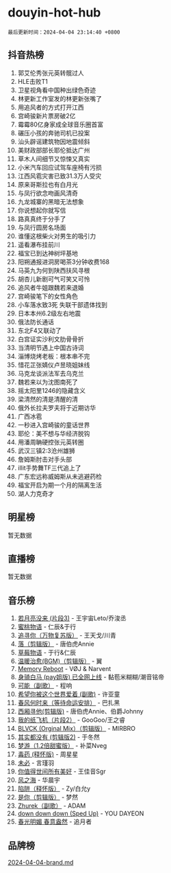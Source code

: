 # douyin-hot-hub

`最后更新时间：2024-04-04 23:14:40 +0800`

## 抖音热榜

1. 郭艾伦秀张元英转髋过人
1. HLE击败T1
1. 卫星视角看中国种出绿色奇迹
1. 林更新工作室发的林更新张嘴了
1. 用追风者的方式打开江西
1. 宫崎骏新片票房破2亿
1. 霉霉80亿身家成全球音乐圈首富
1. 碾压小孩的奔驰司机已投案
1. 汕头辟谣建筑物因地震倾斜
1. 美财政部部长耶伦抵达广州
1. 草木人间细节又惊悚又真实
1. 小米汽车回应试驾车座椅有污损
1. 江西风雹灾害已致31.3万人受灾
1. 原来哥斯拉也有白月光
1. 与凤行欲念吻画风清奇
1. 九龙城寨的黑暗无法想象
1. 你说想起你就写信
1. 路真真终于分手了
1. 与凤行圆房名场面
1. 谁懂这根柴火对男生的吸引力
1. 遥看瀑布挂前川
1. 福宝已到达神树坪基地
1. 阳朔通报进洞房喝茶3分钟收费168
1. 马英九为何到陕西扶风寻根
1. 胡杏儿新剧可气可笑又可怜
1. 追风者牛姐跟魏若来退婚
1. 宫崎骏笔下的女性角色
1. 小车落水致3死 失联干部遗体找到
1. 日本本州6.2级左右地震
1. 俄法防长通话
1. 东北F4又联动了
1. 白宫证实沙利文肋骨骨折
1. 当清明节遇上中国古诗词
1. 淄博烧烤老板：根本串不完
1. 惜花芷张婧仪卢昱晓姐妹线
1. 马克龙谈派法军去乌克兰
1. 魏若来以为沈图南死了
1. 摇太阳里1246的隐藏含义
1. 梁清然的清是清醒的清
1. 俄外长拉夫罗夫将于近期访华
1. 广西冰雹
1. 一秒进入宫崎骏的童话世界
1. 耶伦：美不想与华经济脱钩
1. 用潘周聃硬控张元英转圈
1. 武汉三镇2:3沧州雄狮
1. 詹姆斯肘击对手头部
1. illit手势舞TF三代追上了
1. 广东宏远称威姆斯从未逃避药检
1. 福宝开启为期一个月的隔离生活
1. 湖人力克奇才

## 明星榜

暂无数据

## 直播榜

暂无数据

## 音乐榜

1. [若月亮没来 (片段3)](https://sf3-cdn-tos.douyinstatic.com/obj/tos-cn-ve-2774/okfyEUsGW1B1ovJi5JiN9IjvAT2lMwA054GoEB) - 王宇宙Leto/乔浚丞
1. [蜜桃物语](https://sf3-cdn-tos.douyinstatic.com/obj/tos-cn-ve-2774/oIhOSCZtIACtYU4XQkngiW9kCBfVD1Fz9IYeqL) - 仁辰&于行
1. [追寻你（万物复苏版）](https://sf5-hl-cdn-tos.douyinstatic.com/obj/tos-cn-ve-2774/oYeAZJsbjIDit9APmBg8u6uDUQnHmoCf3gbo74) - 王天戈/川青
1. [落（剪辑版）](https://sf3-cdn-tos.douyinstatic.com/obj/tos-cn-ve-2774/o0h6HvN1BBbli9LtU3i5fQIleBQMF5Cg4TZmmC) - 唐伯虎Annie
1. [草莓物语](https://sf5-hl-cdn-tos.douyinstatic.com/obj/tos-cn-ve-2774/okynhJ7jEAIIZBfsLgYMEI8QC3WbQNN66RKzhT) - 于行&仁辰
1. [温暖治愈(BGM)（剪辑版）](https://sf6-cdn-tos.douyinstatic.com/obj/tos-cn-ve-2774/d9d500052e5b48e3baf0e40788cc8160) - 翼
1. [Memory Reboot](https://sf5-hl-cdn-tos.douyinstatic.com/obj/tos-cn-ve-2774/o4f3cu5FDdCEBnAitlD4gKYf3QrfJjzxIFoaTd) - VØJ & Narvent
1. [身骑白马 (pay姐版) 已全网上线](https://sf3-cdn-tos.douyinstatic.com/obj/tos-cn-ve-2774/oQLO5ZgLsFkaDhdIIveF2zUCgfweY0gWaH4AQG) - 黏苞米糊糊/潮音铭帝
1. [可能（副歌）](https://sf27-cdn-tos.douyinstatic.com/obj/tos-cn-ve-2774/cde1731888894259b333569393c2fb51) - 程响
1. [希望你被这个世界爱着 (副歌)](https://sf6-cdn-tos.douyinstatic.com/obj/tos-cn-ve-2774/oUHCmWQfZlE3QQBKBeD8rCFLpJzPgCpImhsxMt) - 许亚童
1. [春风何时来（等待命运安排）](https://sf5-hl-cdn-tos.douyinstatic.com/obj/tos-cn-ve-2774/oICBNbD3gelMfB4WgiD1KI2jQtXZE2FgHLwtsl) - 巴扎黑
1. [西厢寻他(剪辑版)](https://sf5-hl-cdn-tos.douyinstatic.com/obj/tos-cn-ve-2774/oUsAVfAQKlRNxEv5qxvIB8o5qmIWUcXbzJKJhw) - 唐伯虎Annie、伯爵Johnny
1. [我的纸飞机（片段2）](https://sf5-hl-cdn-tos.douyinstatic.com/obj/tos-cn-ve-2774/oM2ZrKcg2CD5AeRB2gkeXOFB1IxAGJdZPazYHf) - GooGoo/王之睿
1. [BLVCK (Orginal Mix）（剪辑版）](https://sf5-hl-cdn-tos.douyinstatic.com/obj/tos-cn-ve-2774/osnDnwSfQThtCz8BikQnbAAZHwC8YcmgvnnlYf) - MIRBRO
1. [其实都没有 (剪辑版2)](https://sf6-cdn-tos.douyinstatic.com/obj/tos-cn-ve-2774/oEBNQenHZtBhxYjGgUDQk0BCHTigQafgFlbQ7k) - 于冬然
1. [梦游（1.2倍甜蜜版）](https://sf5-hl-cdn-tos.douyinstatic.com/obj/tos-cn-ve-2774/o4gyAUm8hwufoEABmwVIiQtHsFuGzAEEWtNMzo) - 补菜Nveg
1. [毒药 (释怀版)](https://sf5-hl-cdn-tos.douyinstatic.com/obj/tos-cn-ve-2774/oYILMEAzspdZBIzy4frJNB8ZHPHWAhiwowd4Ad) - 周星星
1. [未必](https://sf5-hl-cdn-tos.douyinstatic.com/obj/tos-cn-ve-2774/ogntQMFnKQDZUgTCYuJgfLEtleYZZFxBQqhhFB) - 言瑾羽
1. [你值得世间所有美好](https://sf5-hl-cdn-tos.douyinstatic.com/obj/tos-cn-ve-2774/oQXBiBLpltyHMSeKII42ifKxQXiElMCYqBsZgU) - 王佳音Sgr
1. [风之海](https://sf5-hl-cdn-tos.douyinstatic.com/obj/tos-cn-ve-2774/oInqZ2gFbCQvB6wZNnZlJpBcfDBQ8t1e1XwYAi) - 华晨宇
1. [陷阱（释怀版）](https://sf5-hl-cdn-tos.douyinstatic.com/obj/tos-cn-ve-2774/oE8C21LeZrzKLDFfQYgMzx4GAIHageG5IzayY7) - Zy/白允y
1. [是你（剪辑版）](https://sf5-hl-cdn-tos.douyinstatic.com/obj/tos-cn-ve-2774/46019dae783c4c969944217fe1cfafc4) - 梦然
1. [Zhurek（副歌）](https://sf5-hl-cdn-tos.douyinstatic.com/obj/tos-cn-ve-2774/ooQm8FBZQDlf0btEYgVpCcSCQfrdJGBEKZYBGS) - ADAM
1. [down down down (Sped Up)](https://sf5-hl-cdn-tos.douyinstatic.com/obj/tos-cn-ve-2774/ow80iABiXIO9DsFwK6WeZKMaJRi3BPJAotDy8m) - YOU DAYEON
1. [春光明媚 春意盎然](https://sf5-hl-cdn-tos.douyinstatic.com/obj/tos-cn-ve-2774/oU4HIfpWhU4IQXCW3WNBSBEBshugyzhMAQZIAI) - 追月者

## 品牌榜

[2024-04-04-brand.md](2024-04-04-brand.md)
